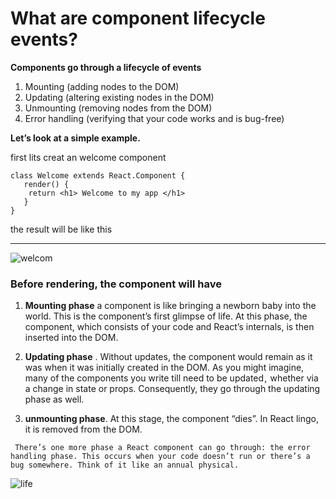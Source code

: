 # What are component lifecycle events?

 __Components go through a lifecycle of events__

 1. Mounting (adding nodes to the DOM)
 1. Updating (altering existing nodes in the DOM)
 1. Unmounting (removing nodes from the DOM)
 1. Error handling (verifying that your code works and is bug-free)

__Let’s look at a simple example.__

first lits creat an welcome component 
```
class Welcome extends React.Component {
   render() {
    return <h1> Welcome to my app </h1> 
   }
}

```

the result will be like this 

---------------
![welcom](https://blog.logrocket.com/wp-content/uploads/2019/01/react-lifecycle-hooks-example-hello-world-1.png)


### Before rendering, the component will have 

1. **Mounting phase** a component is like bringing a newborn baby into the world. This is the component’s first glimpse of life. At this phase, the component, which consists of your code and React’s internals, is then inserted into the DOM.

1. **Updating phase** . Without updates, the component would remain as it was when it was initially created in the DOM.
 As you might imagine, many of the components you write till need to be updated ,  whether via a change in state or props. Consequently, they go through the updating phase as well.

 1.  **unmounting phase**. At this stage, the component “dies”. In React lingo, it is removed from  the DOM.

`
 There’s one more phase a React component can go through: the error handling phase. This occurs when your code doesn’t run or there’s a bug somewhere. Think of it like an annual physical.`

 ![life](https://blog.logrocket.com/wp-content/uploads/2019/01/react-lifecycle-diagram.png)

 